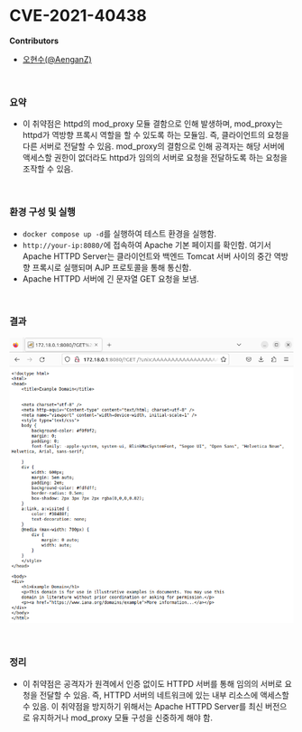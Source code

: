 # CVE-2021-40438

**Contributors**

-   [오현수(@AenganZ)](https://github.com/AenganZ)

<br/>

### 요약

-   이 취약점은 httpd의 mod_proxy 모듈 결함으로 인해 발생하며, mod_proxy는 httpd가 역방향 프록시 역할을 할 수 있도록 하는 모듈임. 즉, 클라이언트의 요청을 다른 서버로 전달할 수 있음. mod_proxy의 결함으로 인해 공격자는 해당 서버에 액세스할 권한이 없더라도 httpd가 임의의 서버로 요청을 전달하도록 하는 요청을 조작할 수 있음.

<br/>

### 환경 구성 및 실행

-   `docker compose up -d`를 실행하여 테스트 환경을 실행함.
-   `http://your-ip:8080/`에 접속하여 Apache 기본 페이지를 확인함. 여기서 Apache HTTPD Server는 클라이언트와 백엔드 Tomcat 서버 사이의 중간 역방향 프록시로 실행되며 AJP 프로토콜을 통해 통신함.
-   Apache HTTPD 서버에 긴 문자열 GET 요청을 보냄.

<br/>

### 결과

![](1.png)

<br/>

### 정리

-   이 취약점은 공격자가 원격에서 인증 없이도 HTTPD 서버를 통해 임의의 서버로 요청을 전달할 수 있음. 즉, HTTPD 서버의 네트워크에 있는 내부 리소스에 액세스할 수 있음. 이 취약점을 방지하기 위해서는 Apache HTTPD Server를 최신 버전으로 유지하거나 mod_proxy 모듈 구성을 신중하게 해야 함.


